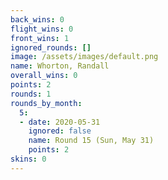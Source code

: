 ```yaml
---
back_wins: 0
flight_wins: 0
front_wins: 1
ignored_rounds: []
image: /assets/images/default.png
name: Whorton, Randall
overall_wins: 0
points: 2
rounds: 1
rounds_by_month:
  5:
  - date: 2020-05-31
    ignored: false
    name: Round 15 (Sun, May 31)
    points: 2
skins: 0
---
```

